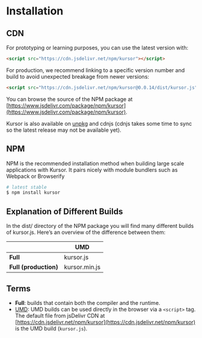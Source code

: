 # Installation

## CDN

For prototyping or learning purposes, you can use the latest version with:

```html
<script src="https://cdn.jsdelivr.net/npm/kursor"></script>
```

For production, we recommend linking to a specific version number and build to avoid unexpected breakage from newer versions:

```html
<script src="https://cdn.jsdelivr.net/npm/kursor@0.0.14/dist/kursor.js"></script>
```

You can browse the source of the NPM package at [https://www.jsdelivr.com/package/npm/kursor](https://www.jsdelivr.com/package/npm/kursor).

Kursor is also available on [unpkg](https://unpkg.com/kursor) and cdnjs (cdnjs takes some time to sync so the latest release may not be available yet).

## NPM

NPM is the recommended installation method when building large scale applications with Kursor. It pairs nicely with module bundlers such as Webpack or Browserify

```sh
# latest stable
$ npm install kursor
```

## Explanation of Different Builds

In the dist/ directory of the NPM package you will find many different builds of kursor.js. Here’s an overview of the difference between them:

| | UMD |
| --- | --- |
| **Full** | kursor.js |
| **Full (production)** | kursor.min.js |

## Terms
  
  - **Full**: builds that contain both the compiler and the runtime.
  - [UMD](https://github.com/umdjs/umd): UMD builds can be used directly in the browser via a `<script>` tag. The default file from jsDelivr CDN at [https://cdn.jsdelivr.net/npm/kursor](https://cdn.jsdelivr.net/npm/kursor) is the UMD build (`kursor.js`).
